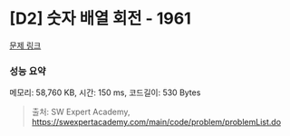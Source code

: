 # [D2] 숫자 배열 회전 - 1961 

[문제 링크](https://swexpertacademy.com/main/code/problem/problemDetail.do?contestProbId=AV5Pq-OKAVYDFAUq) 

### 성능 요약

메모리: 58,760 KB, 시간: 150 ms, 코드길이: 530 Bytes



> 출처: SW Expert Academy, https://swexpertacademy.com/main/code/problem/problemList.do